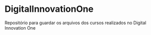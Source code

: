 # DigitalInnovationOne
Repositório para guardar os arquivos dos cursos realizados no Digital Innovation One
